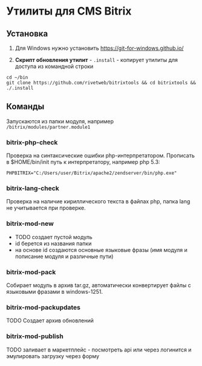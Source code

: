 
# Утилиты для CMS Bitrix

## Установка

1) Для Windows нужно установить https://git-for-windows.github.io/

2) **Скрипт обновления утилит** - `.install` - копирует утилиты для доступа из командной строки
```
cd ~/bin
git clone https://github.com/rivetweb/bitrixtools && cd bitrixtools && ./.install
```

## Команды

Запускаются из папки модуля, например `/bitrix/modules/partner.module1`

### bitrix-php-check

Проверка на синтаксические ошибки php-интерпретатором. Прописать в $HOME/bin/init путь к интерпретатору, например php 5.3:
```
PHPBITRIX="C:/Users/user/Bitrix/apache2/zendserver/bin/php.exe"
```

### bitrix-lang-check

Проверка на наличие кириллического текста в файлах php, папка lang не учитывается при проверке.

### bitrix-mod-new

- TODO создает пустой модуль
- id берется из названия папки
- на основе id создаются основные языковые фразы (имя модуля и пописание модуля и различные пути)

### bitrix-mod-pack

Собирает модуль в архив tar.gz, автоматически конвертирует файлы с языковыми фразами в windows-1251.

### bitrix-mod-packupdates

TODO Создает архив обновлений

### bitrix-mod-publish

TODO заливает в маркетплейс - посмотреть api или через логинится и эмулировать загрузку через форму
